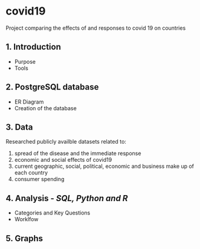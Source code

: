 # covid19
Project comparing the effects of and responses to covid 19 on countries 


## 1. Introduction
   - Purpose
   - Tools
   
## 2. PostgreSQL database
   - ER Diagram
   - Creation of the database

## 3. Data
Researched publicly availble datasets related to:
1. spread of the disease and the immediate response
2. economic and social effects of covid19
3. current geographic, social, political, economic and business make up of each country
4. consumer spending

## 4. Analysis - *SQL, Python and R*
   - Categories and Key Questions
   - Worklfow

## 5. Graphs
